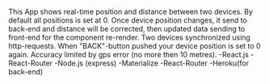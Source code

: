 This App shows real-time position and distance between two devices. By default all positions is set at 0.
Once device position changes, it send to back-end and distance will be corrected, then updated data
sending to front-end for the component re-render. Two devices synchronized using http-requests. When
"BACK"-button pushed your device position is set to 0 again. Accuracy limited by gps error
(no more then 10 metres).
-React.js
-React-Router
-Node.js (express)
-Materialize
-React-Router
-Heroku(for back-end)
